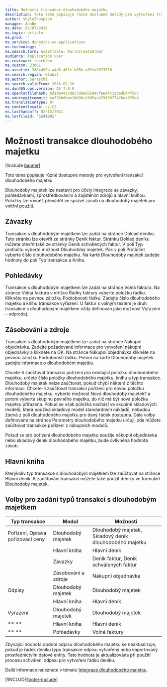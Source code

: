 ```yaml
---
title: Možnosti transakce dlouhodobého majetku
description: Toto téma popisuje různé dostupné metody pro vytvoření transakcí dlouhodobého majetku.
author: ShylaThompson
manager: AnnBe
ms.date: 02/07/2019
ms.topic: article
ms.prod: ''
ms.service: dynamics-ax-applications
ms.technology: ''
ms.search.form: AssetTable, PurchCreateOrder
audience: Application User
ms.reviewer: roschlom
ms.custom: 23061
ms.assetid: 338c495b-a4d8-461e-b85b-a83faf673730
ms.search.region: Global
ms.author: saraschi
ms.search.validFrom: 2016-02-28
ms.dyn365.ops.version: AX 7.0.0
ms.openlocfilehash: bd1de441cd8c5de9d3684cfe644c33dadb44f5dc
ms.sourcegitcommit: eaf330dbee1db96c20d5ac479f007747bea079eb
ms.translationtype: HT
ms.contentlocale: cs-CZ
ms.lasthandoff: 02/15/2021
ms.locfileid: "5241091"
---
```

# <a name="fixed-asset-transaction-options"></a>Možnosti transakce dlouhodobého majetku

[!include [banner](../includes/banner.md)]

Toto téma popisuje různé dostupné metody pro vytvoření transakcí dlouhodobého majetku.

Dlouhodobý majetek lze nastavit pro účely integrace se závazky, pohledávkami, zprostředkováním a zajištěním zdrojů a hlavní knihou. Položky lze rovněž převádět ve správě zásob na dlouhodobý majetek pro vnitřní použití.

## <a name="accounts-payable"></a>Závazky
Transakce s dlouhodobým majetkem lze zadat na stránce Doklad deníku. Tuto stránku lze otevřít ze stránky Deník faktur. Stránku Doklad deníku můžete otevřít také ze stránky Deník schválených faktur. V poli Typ protiúčtu vyberte možnost Dlouhodobý majetek. Pak v poli Protiúčet vyberte číslo dlouhodobého majetku. Na kartě Dlouhodobý majetek zadejte hodnoty do polí Typ transakce a Kniha.

## <a name="accounts-receivable"></a>Pohledávky
Transakce s dlouhodobým majetkem lze zadat na stránce Volná faktura.  Na stránce Volná faktura v mřížce Řádky faktury vyberte položku řádku. Klikněte na pevnou záložku Podrobnosti řádku. Zadejte číslo dlouhodobého majetku a knihu transakce vyřazení. U faktur s volným textem je druh transakce s dlouhodobým majetkem vždy definován jako možnost Vyřazení – odprodej.

## <a name="procurement-and-sourcing"></a>Zásobování a zdroje
Transakce s dlouhodobým majetkem lze zadat na stránce Nákupní objednávka. Zadejte požadované informace pro vytvoření nákupní objednávky a klikněte na OK. Na stránce Nákupní objednávka klikněte na pevnou záložku Podrobnosti řádku. Potom na kartě Dlouhodobý majetek zadejte informace o dlouhodobém majetku. 

Chcete-li zaúčtovat transakci pořízení pro existující položku dlouhodobého majetku, určete číslo položky dlouhodobého majetku, knihu a typ transakce. Dlouhodobý majetek nelze zaúčtovat, pokud chybí některá z těchto informací. Chcete-li zaúčtovat transakci pořízení pro novou položku dlouhodobého majetku, vyberte možnost Nový dlouhodobý majetek? a potom vyberte skupinu pevného majetku, do níž má být nová položka majetku přiřazena. Pokud se však položka nachází ve skupině skladových modelů, která používá skladový model standardních nákladů, nebudou žádná z polí dlouhodobého majetku pro daný řádek dostupná. Dále volby definované na stránce Parametry dlouhodobého majetku určují, zda můžete zaúčtovat transakce pořízení z nákupních modulů. 

Pokud se pro pořízení dlouhodobého majetku použije nákupní objednávka nebo skladový deník dlouhodobého majetku, bude ovlivněna hodnota zásob.

## <a name="general-ledger"></a>Hlavní kniha
Kterýkoliv typ transakce s dlouhodobým majetkem lze zaúčtovat na stránce Hlavní deník. K zaúčtování transakcí můžete také použít deníky ve formuláři Dlouhodobý majetek.

## <a name="options-for-entering-fixed-asset-transaction-types"></a>Volby pro zadání typů transakcí s dlouhodobým majetkem


| Typ transakce                    | Modul                   | Možnosti                                   |
|-------------------------------------|--------------------------|-------------------------------------------|
| Pořízení, Oprava pořizovací ceny | Dlouhodobý majetek             | Dlouhodobý majetek, Skladový deník dlouhodobého majetku   |
|                                     | Hlavní kniha           | Hlavní deník                           |
|                                     | Závazky         | Deník faktur, Deník schválených faktur |
|                                     | Zásobování a zdroje | Nákupní objednávka                            |
| Odpisy                        | Dlouhodobý majetek             | Dlouhodobý majetek                              |
|                                     | Hlavní kniha           | Hlavní deník                           |
| Vyřazení                            | Dlouhodobý majetek             | Dlouhodobý majetek                              |
| ** **                               | Hlavní kniha           | Hlavní deník                           |
| ** **                               | Pohledávky      | Volné faktury                         |


Zbývající hodnota období odpisu dlouhodobého majetku se neaktualizuje, pokud je řádek deníku typu transakce odpisu vytvořený nebo importovaný prostřednictvím datové entity. Tato hodnota je aktualizována při použití procesu schválení odpisu pro vytvoření řádku deníku.

Další informace naleznete v tématu [Integrace dlouhodobého majetku](fixed-asset-integration.md).


[!INCLUDE[footer-include](../../includes/footer-banner.md)]